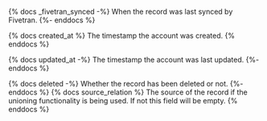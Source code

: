 
{% docs _fivetran_synced -%}
When the record was last synced by Fivetran.
{%- enddocs %}

{% docs created_at %}
The timestamp the account was created.
{% enddocs %}

{% docs updated_at -%}
The timestamp the account was last updated.
{%- enddocs %}

{% docs deleted -%}
Whether the record has been deleted or not.
{%- enddocs %}
{% docs source_relation %}
The source of the record if the unioning functionality is being used. If not this field will be empty.
{% enddocs %}